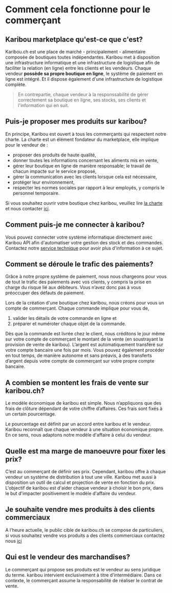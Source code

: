 # Comment cela fonctionne pour le commerçant

## Karibou marketplace qu'est-ce que c'est?
Karibou.ch est une place de marché - principalement - alimentaire composée de boutiques toutes indépendantes. Karibou met à disposition une infrastructure informatique et une infrastructure de logistique afin de faciliter la relation (en ligne) entre les clients et les vendeurs. Chaque vendeur **possède sa propre boutique en ligne**, le système de paiement en ligne est intégré. Et il dispose également d'une infrastructure de logistique complète.
> En contrepartie, chaque vendeur à la responssabilité de gérer correctement sa boutique en ligne, ses stocks, ses clients et l'information qui en suit. 


## Puis-je proposer mes produits sur karibou?
En principe, Karibou est ouvert à tous les commerçants qui respectent notre charte. La charte est un élément fondateur du marketplace, elle implique pour le vendeur de :
* proposer des produits de haute qualité,
* donner toutes les informations concernant les aliments mis en vente,
* gérer leur boutique en ligne de manière responsable; le travail de chacun impacte sur le service proposé,
* gérer la communication avec les clients lorsque cela est nécessaire,
* protéger leur environnement,
* respecter les normes sociales par rapport à leur employés, y compris le personnel temporaire.

Si vous souhaitez ouvrir votre boutique chez karibou, veuillez lire [la charte](https://karibou.ch/page/la-charte) et nous contacter [ici](hello@karibou.ch).

## Comment puis-je me connecter à karibou?
Vous pouvez connecter votre système informatique directement avec Karibou API afin d'automatiser votre gestion des stock et des commandes. Contactez notre [service technique](hello@karibou.ch) pour avoir plus d'information à ce sujet.

## Comment se déroule le trafic des paiements?
Grâce à notre propre système de paiement, nous nous chargeons pour vous de tout le trafic des paiements avec vos clients, y compris la prise en charge du risque lié aux débiteurs. Vous n’avez donc pas à vous préoccuper des défauts de paiement. 

Lors de la création d'une boutique chez karibou, nous créons pour vous un compte de commerçant. Chaque commande implique pour vous de, 
1. valider les détails de votre commande en ligne et 
2. préparer et numéroter chaque objet de la commande.

Dès que la commande est livrée chez le client, nous créditons le jour même sur votre compte de commerçant le montant de la vente (en soustrayant la provision de vente de karibou). L’argent est automatiquement transféré sur votre compte bancaire une fois par mois. 
Vous pouvez également procéder en tout temps, de manière autonome et sans préavis, à des transferts d’argent depuis votre compte de commerçant sur votre propre compte bancaire.

## A combien se montent les frais de vente sur karibou.ch?
Le modèle économique de karibou est simple. Nous n’appliquons que des frais de clôture dépendant de votre chiffre d’affaires. Ces frais sont fixés à un certain pourcentage. 

Le pourcentage est définit par un accord entre karibou et le vendeur. Karibou reconnaît que chaque vendeur à une situation économique propre. En ce sens, nous adaptons notre modèle d'affaire à celui du vendeur.

## Quelle est ma marge de manoeuvre pour fixer les prix?
C’est au commerçant de définir ses prix. Cependant, karibou offre à chaque vendeur un système de distribution à tout une ville. Karibou met aussi à disposition un outil de calcul et projection de vente en fonction du prix. L'objectif de karibou est d'aider chaque vendeur à choisir le bon prix, dans le but d'impacter positivement le modèle d'affaire du vendeur. 

## Je souhaite vendre mes produits à des clients commerciaux
A l’heure actuelle, le public cible de karibou.ch se compose de particuliers, si vous souhaitez vendre vos produits a des clients commerciaux contactez nous [ici](hello@karibou.ch)

## Qui est le vendeur des marchandises?
Le commerçant qui propose ses produits est le vendeur au sens juridique du terme. karibou intervient exclusivement à titre d’intermédiaire. Dans ce contexte, le commerçant assume la responsabilité de réaliser le contrat de vente.

